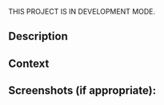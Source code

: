 THIS PROJECT IS IN DEVELOPMENT MODE.

<!--- Provide a general summary of your changes in the Title above -->

## Description

<!--- Describe your changes in detail -->

## Context

<!--- Why is this change required? What problem does it solve? -->

## Screenshots (if appropriate):
